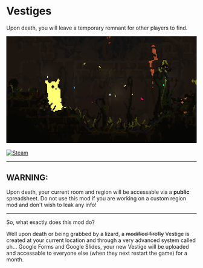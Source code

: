 # Vestiges

Upon death, you will leave a temporary remnant for other players to find.

![thumbnail.png](./assets/thumbnail.png)

[![Steam](https://img.shields.io/badge/steam%20workshop%20page-%23000000.svg?style=for-the-badge&logo=steam&logoColor=white)](./)

---
## WARNING:

Upon death, your current room and region will be accessable via a **public** spreadsheet. Do not use this mod if you are working on a custom region mod and don't wish to leak any info!

---
So, what exactly does this mod do?

Well upon death or being grabbed by a lizard, a ~~modified firefly~~ Vestige is created at your current location and through a very advanced system called uh... Google Forms and Google Slides, your new Vestige will be uploaded and accessable to everyone else (when they next restart the game) for a month.

